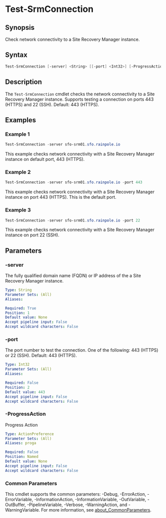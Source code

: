 # Test-SrmConnection

## Synopsis

Check network connectivity to a Site Recovery Manager instance.

## Syntax

```powershell
Test-SrmConnection [-server] <String> [[-port] <Int32>] [-ProgressAction <ActionPreference>] [<CommonParameters>]
```

## Description

The `Test-SrmConnection` cmdlet checks the network connectivity to a Site Recovery Manager instance.
Supports testing a connection on ports 443 (HTTPS) and 22 (SSH).
Default: 443 (HTTPS).

## Examples

### Example 1

```powershell
Test-SrmConnection -server sfo-srm01.sfo.rainpole.io
```

This example checks network connectivity with a Site Recovery Manager instance on default port, 443 (HTTPS).

### Example 2

```powershell
Test-SrmConnection -server sfo-srm01.sfo.rainpole.io -port 443
```

This example checks network connectivity with a Site Recovery Manager instance on port 443 (HTTPS). This is the default port.

### Example 3

```powershell
Test-SrmConnection -server sfo-srm01.sfo.rainpole.io -port 22
```

This example checks network connectivity with a Site Recovery Manager instance on port 22 (SSH).

## Parameters

### -server

The fully qualified domain name (FQDN) or IP address of the a Site Recovery Manager instance.

```yaml
Type: String
Parameter Sets: (All)
Aliases:

Required: True
Position: 1
Default value: None
Accept pipeline input: False
Accept wildcard characters: False
```

### -port

The port number to test the connection.
One of the following: 443 (HTTPS) or 22 (SSH).
Default: 443 (HTTPS).

```yaml
Type: Int32
Parameter Sets: (All)
Aliases:

Required: False
Position: 2
Default value: 443
Accept pipeline input: False
Accept wildcard characters: False
```

### -ProgressAction

Progress Action

```yaml
Type: ActionPreference
Parameter Sets: (All)
Aliases: proga

Required: False
Position: Named
Default value: None
Accept pipeline input: False
Accept wildcard characters: False
```

### Common Parameters

This cmdlet supports the common parameters: -Debug, -ErrorAction, -ErrorVariable, -InformationAction, -InformationVariable, -OutVariable, -OutBuffer, -PipelineVariable, -Verbose, -WarningAction, and -WarningVariable. For more information, see [about_CommonParameters](http://go.microsoft.com/fwlink/?LinkID=113216).
